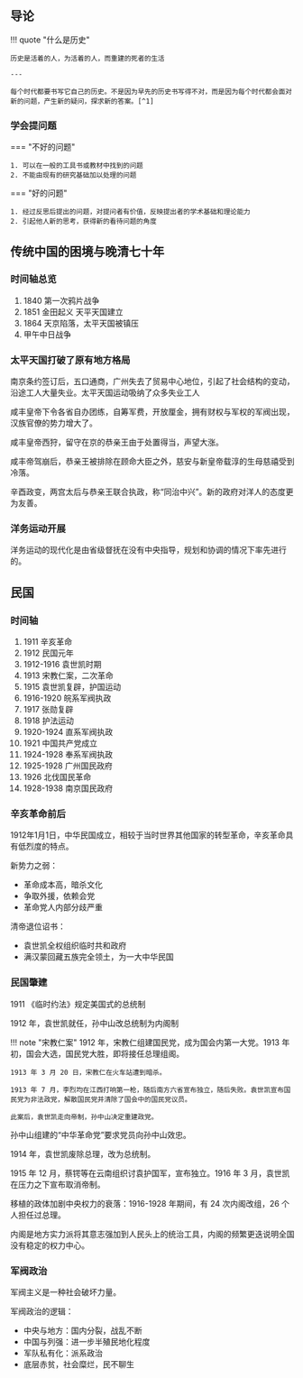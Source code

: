 ## 导论

!!! quote "什么是历史"

    历史是活着的人，为活着的人，而重建的死者的生活

    ---

    每个时代都要书写它自己的历史。不是因为早先的历史书写得不对，而是因为每个时代都会面对新的问题，产生新的疑问，探求新的答案。[^1]

[^1]: 【美】斯塔夫里阿诺斯著，董书慧等译：《全球通史：从史前史到21世纪》上册，北京大学出版社，2005年，第17页。

### 学会提问题

=== "不好的问题"

    1. 可以在一般的工具书或教材中找到的问题
    2. 不能由现有的研究基础加以处理的问题

=== "好的问题"

    1. 经过反思后提出的问题，对提问者有价值，反映提出者的学术基础和理论能力
    2. 引起他人新的思考，获得新的看待问题的角度

## 传统中国的困境与晚清七十年

### 时间轴总览

1. 1840 第一次鸦片战争
2. 1851 金田起义 天平天国建立
3. 1864 天京陷落，太平天国被镇压
4. 甲午中日战争

### 太平天国打破了原有地方格局

南京条约签订后，五口通商，广州失去了贸易中心地位，引起了社会结构的变动，沿途工人大量失业。太平天国运动吸纳了众多失业工人

咸丰皇帝下令各省自办团练，自筹军费，开放厘金，拥有财权与军权的军阀出现，汉族官僚的势力增大了。

咸丰皇帝西狩，留守在京的恭亲王由于处置得当，声望大涨。

咸丰帝驾崩后，恭亲王被排除在顾命大臣之外，慈安与新皇帝载淳的生母慈禧受到冷落。

辛酉政变，两宫太后与恭亲王联合执政，称“同治中兴”。新的政府对洋人的态度更为友善。

### 洋务运动开展

洋务运动的现代化是由省级督抚在没有中央指导，规划和协调的情况下率先进行的。

## 民国

### 时间轴

1. 1911 辛亥革命
2. 1912 民国元年
3. 1912-1916 袁世凯时期
4. 1913 宋教仁案，二次革命
5. 1915 袁世凯复辟，护国运动
6. 1916-1920 皖系军阀执政
7. 1917 张勋复辟
8. 1918 护法运动
9. 1920-1924 直系军阀执政
10. 1921 中国共产党成立
11. 1924-1928 奉系军阀执政
12. 1925-1928 广州国民政府
13. 1926 北伐国民革命
14. 1928-1938 南京国民政府
    
### 辛亥革命前后

1912年1月1日，中华民国成立，相较于当时世界其他国家的转型革命，辛亥革命具有低烈度的特点。

新势力之弱：

- 革命成本高，暗杀文化
- 争取外援，依赖会党
- 革命党人内部分歧严重

清帝退位诏书：

- 袁世凯全权组织临时共和政府
- 满汉蒙回藏五族完全领土，为一大中华民国

### 民国肇建

1911 《临时约法》规定美国式的总统制

1912 年，袁世凯就任，孙中山改总统制为内阁制

!!! note "宋教仁案"
    1912 年，宋教仁组建国民党，成为国会内第一大党。1913 年初，国会大选，国民党大胜，即将接任总理组阁。

    1913 年 3 月 20 日，宋教仁在火车站遭到暗杀。

    1913 年 7 月，李烈均在江西打响第一枪，随后南方六省宣布独立，随后失败。袁世凯宣布国民党为非法政党，解散国民党并清除了国会中的国民党议员。

    此案后，袁世凯走向帝制，孙中山决定重建政党。

孙中山组建的“中华革命党”要求党员向孙中山效忠。

1914 年，袁世凯废除总理，改为总统制。

1915 年 12 月，蔡锷等在云南组织讨袁护国军，宣布独立。1916 年 3 月，袁世凯在压力之下宣布取消帝制。

移植的政体加剧中央权力的衰落：1916-1928 年期间，有 24 次内阁改组，26 个人担任过总理。

内阁是地方实力派将其意志强加到人民头上的统治工具，内阁的频繁更迭说明全国没有稳定的权力中心。

### 军阀政治

军阀主义是一种社会破坏力量。

军阀政治的逻辑：

- 中央与地方：国内分裂，战乱不断
- 中国与列强：进一步半殖民地化程度
- 军队私有化：派系政治
- 底层赤贫，社会糜烂，民不聊生
